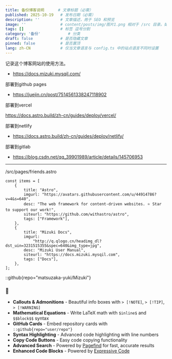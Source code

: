 ```yaml
---
title: 备份博客说明      # 文章标题（必需）
published: 2025-10-19   # 发布日期（必需）
description: ''         # 文章描述，用于 SEO 和预览
image: ''               # content/posts/img/图片1.png 相对于 /src 目录。如果以 '/' 开头，则相对于 /public 目录
tags: []                # 标签 逗号分割
category: '备份'            # 分类
draft: false            # 是否隐藏文章
pinned: false           # 是否置顶
lang: zh-CN             # 仅当文章语言与 config.ts 中的站点语言不同时设置
---
```


记录这个博客网站的使用方法。

- https://docs.mizuki.mysqil.com/

部署到github pages

- https://juejin.cn/post/7514561338247118902

部署到vercel

https://docs.astro.build/zh-cn/guides/deploy/vercel/

部署到netlify

- https://docs.astro.build/zh-cn/guides/deploy/netlify/

部署到gitlab

- https://blog.csdn.net/qq_39901989/article/details/145706953

---


/src/pages/friends.astro 

```
const items = [
	{
		title: "Astro",
		imgurl: "https://avatars.githubusercontent.com/u/44914786?v=4&s=640",
		desc: "The web framework for content-driven websites. ⭐️ Star to support our work!",
		siteurl: "https://github.com/withastro/astro",
		tags: ["Framework"],
	},
	{
		title: "Mizuki Docs",
		imgurl:
			"http://q.qlogo.cn/headimg_dl?dst_uin=3231515355&spec=640&img_type=jpg",
		desc: "Mizuki User Manual",
		siteurl: "https://docs.mizuki.mysqil.com",
		tags: ["Docs"],
	},
];
```

::github{repo="matsuzaka-yuki/Mizuki"}


### 🎯 
- **Callouts & Admonitions** - Beautiful info boxes with `> [!NOTE]`, `> [!TIP]`, `> [!WARNING]`
- **Mathematical Equations** - Write LaTeX math with `$inline$` and `$$block$$` syntax
- **GitHub Cards** - Embed repository cards with `::github{repo="user/repo"}`
- **Syntax Highlighting** - Advanced code highlighting with line numbers
- **Copy Code Buttons** - Easy code copying functionality
- **Advanced Search** - Powered by [Pagefind](https://pagefind.app/) for fast, accurate results
- **Enhanced Code Blocks** - Powered by [Expressive Code](https://expressive-code.com/)
